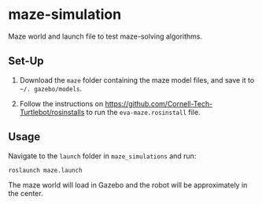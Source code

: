 # maze-simulation
Maze world and launch file to test maze-solving algorithms.

## Set-Up

1. Download the ```maze``` folder containing the maze model files, and save it to ```~/. gazebo/models```.

2. Follow the instructions on https://github.com/Cornell-Tech-Turtlebot/rosinstalls to run the ```eva-maze.rosinstall``` 
file.

## Usage


Navigate to the ```launch``` folder in ```maze_simulations``` and run: 

```
roslaunch maze.launch
```

The maze world will load  in Gazebo and the robot will be approximately in the center.

